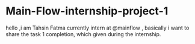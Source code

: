 # Main-Flow-internship-project-1
hello ,i am Tahsin Fatma currently intern at @mainflow , basically i want to share the task 1 completion, which  given during the internship.
